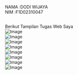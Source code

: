 NAMA  :DODI WIJAYA <br>
NIM    :F1D02310047

<br>Berikut Tampilan Tugas Web Saya
<br>
![Image](https://github.com/user-attachments/assets/f8071d5c-7ef1-421a-b5d8-f2a1e0353107)
<br>
![Image](https://github.com/user-attachments/assets/6d13dadb-eda5-4040-86e8-e021d89e1c3d)
<br>
![Image](https://github.com/user-attachments/assets/e0160755-537b-47a7-9b2f-6e831556053e)
<br>
![Image](https://github.com/user-attachments/assets/1498157f-4b06-43dc-be25-efdbdabbc1f7)
<br>
![Image](https://github.com/user-attachments/assets/5c42e374-dc3f-4262-aa29-22710f070b93)
<br>
![Image](https://github.com/user-attachments/assets/a27c3eb4-f7ec-4aef-8037-160ea575f44a)
<br>
![Image](https://github.com/user-attachments/assets/4774d9ad-8120-4c9b-9798-ba760505195b)
<br>
![Image](https://github.com/user-attachments/assets/f39c74ee-a123-4f7b-aa15-2c7c080bbe01)
